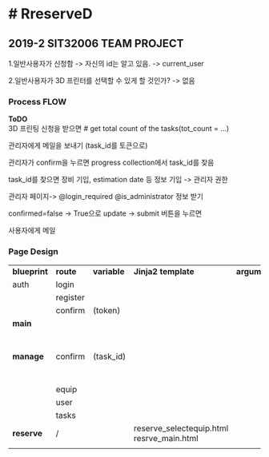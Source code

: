 <h1># RreserveD</h1>
<h2>2019-2 SIT32006 TEAM PROJECT</h2>

1.일반사용자가 신청함 -> 자신의 id는 알고 있음. -> current_user

2.일반사용자가 3D 프린터를 선택할 수 있게 할 것인가? -> 없음

<h3>Process FLOW</h3>
<b>ToDO</b><br>
3D 프린팅 신청을 받으면 # get total count of the tasks(tot_count = …)

관리자에게 메일을 보내기 (task_id를 토큰으로)

관리자가 confirm을 누르면 progress collection에서 task_id를 찾음

task_id를 찾으면 장비 기입, estimation date 등 정보 기입 -> 관리자 권한

관리자 페이지-> @login_required @is_administrator 정보 받기

confirmed=false -> True으로 update -> submit 버튼을 누르면

사용자에게 메일

<h3>Page Design</h3>

<table>
  <tr>
    <td><b>blueprint</b></td>
      <td><b>route</b></td>
          <td><b>variable</b></td>
              <td><b>Jinja2 template</b></td>
                  <td><b>arguments</b></td>
                  <td><b>Function</b></td>

  </tr>
  <tr>
    <td> auth</td>
    <td> login</td>
    <td></td>
    <td></td>
    <td></td>
    <td></td>

  </tr>
  <tr>
    <td> </td>
    <td> register</td>
    <td></td>
    <td></td>
    <td></td>
    <td></td>
  </tr>
  
  <tr>
    <td> </td>
    <td>confirm</td>
    <td>(token)</td>
    <td></td>
    <td></td>
    <td></td>
  </tr>
  
  <tr>
    <td><b>main</b> </td>
    <td></td>
    <td></td>
    <td></td>
    <td></td>
    <td></td>
  </tr>
 
  
  <tr>
    <tr>
    <td><b>manage</b></td>
    <td>confirm</td>
    <td>(task_id)</td>
    <td></td>
    <td></td>
    <td>input estimated price, time, values</td>
  </tr>
  <tr>
    <td></td>
    <td>equip</td>
    <td></td>
    <td></td>
    <td></td>
    <td></td>
  </tr>
  
 <tr>
    <td></td>
    <td>user</td>
    <td></td>
    <td></td>
    <td></td>
    <td></td>
  </tr>
  <tr>
    <td></td>
    <td>tasks</td>
    <td></td>
    <td></td>
    <td></td>
    <td></td>
  </tr>
 <tr>
    <td><b>reserve</b></td>
    <td>/</td>
    <td></td>
    <td>reserve_selectequip.html
    resrve_main.html
    </td>
    <td></td>
    <td>send email</td>
  </tr>
   <tr>
    <td></td>
    <td></td>
    <td></td>
    <td></td>
    <td></td>
    <td></td>
  </tr>
